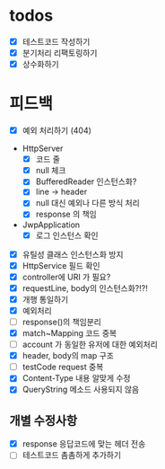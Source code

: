 # todos

- [x] 테스트코드 작성하기
- [x] 분기처리 리팩토링하기
- [x] 상수화하기

# 피드백
- [x] 예외 처리하기 (404)
- HttpServer
  - [x] 코드 줄
  - [x] null 체크
  - [x] BufferedReader 인스턴스화?
  - [x] line -> header
  - [x] null 대신 예외나 다른 방식 처리
  - [x] response 의 책임
- JwpApplication
  - [x] 로그 인스턴스 확인
- [x] 유틸성 클래스 인스턴스화 방지
- [x] HttpService 필드 확인
- [x] controller에 URI 가 필요?
- [x] requestLine, body의 인스턴스화?!?!
- [x] 개행 통일하기
- [x] 예외처리
- [ ] response()의 책임분리
- [x] match~Mapping 코드 중복
- [ ] account 가 동일한 유저에 대한 예외처리
- [x] header, body의 map 구조
- [ ] testCode request 중복
- [x] Content-Type 내용 알맞게 수정
- [x] QueryString 메소드 사용되지 않음
## 개별 수정사항
- [x] response 응답코드에 맞는 헤더 전송
- [ ] 테스트코드 촘촘하게 추가하기
